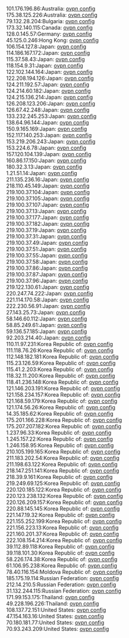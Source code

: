 101.176.196.86:Australia: [ovpn config](vpn/101_176_196_86.ovpn)  
175.38.125.226:Australia: [ovpn config](vpn/175_38_125_226.ovpn)  
79.132.28.204:Bulgaria: [ovpn config](vpn/79_132_28_204.ovpn)  
173.32.140.115:Canada: [ovpn config](vpn/173_32_140_115.ovpn)  
128.0.145.57:Germany: [ovpn config](vpn/128_0_145_57.ovpn)  
45.125.0.246:Hong Kong: [ovpn config](vpn/45_125_0_246.ovpn)  
106.154.127.8:Japan: [ovpn config](vpn/106_154_127_8.ovpn)  
114.186.167.172:Japan: [ovpn config](vpn/114_186_167_172.ovpn)  
115.37.58.43:Japan: [ovpn config](vpn/115_37_58_43.ovpn)  
118.154.9.31:Japan: [ovpn config](vpn/118_154_9_31.ovpn)  
122.102.144.164:Japan: [ovpn config](vpn/122_102_144_164.ovpn)  
122.208.194.126:Japan: [ovpn config](vpn/122_208_194_126.ovpn)  
124.211.192.57:Japan: [ovpn config](vpn/124_211_192_57.ovpn)  
124.214.60.182:Japan: [ovpn config](vpn/124_214_60_182.ovpn)  
124.215.136.214:Japan: [ovpn config](vpn/124_215_136_214.ovpn)  
126.208.123.206:Japan: [ovpn config](vpn/126_208_123_206.ovpn)  
126.67.42.248:Japan: [ovpn config](vpn/126_67_42_248.ovpn)  
133.232.245.253:Japan: [ovpn config](vpn/133_232_245_253.ovpn)  
138.64.96.144:Japan: [ovpn config](vpn/138_64_96_144.ovpn)  
150.9.165.169:Japan: [ovpn config](vpn/150_9_165_169.ovpn)  
152.117.140.253:Japan: [ovpn config](vpn/152_117_140_253.ovpn)  
153.219.206.243:Japan: [ovpn config](vpn/153_219_206_243.ovpn)  
153.224.6.78:Japan: [ovpn config](vpn/153_224_6_78.ovpn)  
157.120.104.139:Japan: [ovpn config](vpn/157_120_104_139.ovpn)  
160.86.17.150:Japan: [ovpn config](vpn/160_86_17_150.ovpn)  
180.32.3.13:Japan: [ovpn config](vpn/180_32_3_13.ovpn)  
1.21.51.14:Japan: [ovpn config](vpn/1_21_51_14.ovpn)  
211.135.236.16:Japan: [ovpn config](vpn/211_135_236_16.ovpn)  
218.110.45.149:Japan: [ovpn config](vpn/218_110_45_149.ovpn)  
219.100.37.104:Japan: [ovpn config](vpn/219_100_37_104.ovpn)  
219.100.37.105:Japan: [ovpn config](vpn/219_100_37_105.ovpn)  
219.100.37.107:Japan: [ovpn config](vpn/219_100_37_107.ovpn)  
219.100.37.13:Japan: [ovpn config](vpn/219_100_37_13.ovpn)  
219.100.37.177:Japan: [ovpn config](vpn/219_100_37_177.ovpn)  
219.100.37.182:Japan: [ovpn config](vpn/219_100_37_182.ovpn)  
219.100.37.19:Japan: [ovpn config](vpn/219_100_37_19.ovpn)  
219.100.37.31:Japan: [ovpn config](vpn/219_100_37_31.ovpn)  
219.100.37.49:Japan: [ovpn config](vpn/219_100_37_49.ovpn)  
219.100.37.51:Japan: [ovpn config](vpn/219_100_37_51.ovpn)  
219.100.37.55:Japan: [ovpn config](vpn/219_100_37_55.ovpn)  
219.100.37.58:Japan: [ovpn config](vpn/219_100_37_58.ovpn)  
219.100.37.86:Japan: [ovpn config](vpn/219_100_37_86.ovpn)  
219.100.37.87:Japan: [ovpn config](vpn/219_100_37_87.ovpn)  
219.100.37.96:Japan: [ovpn config](vpn/219_100_37_96.ovpn)  
219.122.130.61:Japan: [ovpn config](vpn/219_122_130_61.ovpn)  
220.247.74.222:Japan: [ovpn config](vpn/220_247_74_222.ovpn)  
221.114.170.58:Japan: [ovpn config](vpn/221_114_170_58.ovpn)  
222.230.56.91:Japan: [ovpn config](vpn/222_230_56_91.ovpn)  
27.143.25.73:Japan: [ovpn config](vpn/27_143_25_73.ovpn)  
58.146.60.112:Japan: [ovpn config](vpn/58_146_60_112.ovpn)  
58.85.249.61:Japan: [ovpn config](vpn/58_85_249_61.ovpn)  
59.136.57.185:Japan: [ovpn config](vpn/59_136_57_185.ovpn)  
92.203.214.40:Japan: [ovpn config](vpn/92_203_214_40.ovpn)  
110.11.97.231:Korea Republic of: [ovpn config](vpn/110_11_97_231.ovpn)  
111.118.76.26:Korea Republic of: [ovpn config](vpn/111_118_76_26.ovpn)  
112.148.182.181:Korea Republic of: [ovpn config](vpn/112_148_182_181.ovpn)  
115.23.126.59:Korea Republic of: [ovpn config](vpn/115_23_126_59.ovpn)  
115.41.2.203:Korea Republic of: [ovpn config](vpn/115_41_2_203.ovpn)  
118.32.11.200:Korea Republic of: [ovpn config](vpn/118_32_11_200.ovpn)  
118.41.236.148:Korea Republic of: [ovpn config](vpn/118_41_236_148.ovpn)  
121.146.203.191:Korea Republic of: [ovpn config](vpn/121_146_203_191.ovpn)  
121.158.234.157:Korea Republic of: [ovpn config](vpn/121_158_234_157.ovpn)  
121.168.59.179:Korea Republic of: [ovpn config](vpn/121_168_59_179.ovpn)  
121.174.56.26:Korea Republic of: [ovpn config](vpn/121_174_56_26.ovpn)  
14.35.185.62:Korea Republic of: [ovpn config](vpn/14_35_185_62.ovpn)  
175.201.166.228:Korea Republic of: [ovpn config](vpn/175_201_166_228.ovpn)  
175.207.207.182:Korea Republic of: [ovpn config](vpn/175_207_207_182.ovpn)  
1.237.96.33:Korea Republic of: [ovpn config](vpn/1_237_96_33.ovpn)  
1.245.157.22:Korea Republic of: [ovpn config](vpn/1_245_157_22.ovpn)  
1.246.158.95:Korea Republic of: [ovpn config](vpn/1_246_158_95.ovpn)  
210.105.199.165:Korea Republic of: [ovpn config](vpn/210_105_199_165.ovpn)  
211.183.202.54:Korea Republic of: [ovpn config](vpn/211_183_202_54.ovpn)  
211.198.63.122:Korea Republic of: [ovpn config](vpn/211_198_63_122.ovpn)  
218.147.251.141:Korea Republic of: [ovpn config](vpn/218_147_251_141.ovpn)  
218.39.9.161:Korea Republic of: [ovpn config](vpn/218_39_9_161.ovpn)  
219.249.69.125:Korea Republic of: [ovpn config](vpn/219_249_69_125.ovpn)  
220.120.185.122:Korea Republic of: [ovpn config](vpn/220_120_185_122.ovpn)  
220.123.238.132:Korea Republic of: [ovpn config](vpn/220_123_238_132.ovpn)  
220.126.209.157:Korea Republic of: [ovpn config](vpn/220_126_209_157.ovpn)  
220.88.145.145:Korea Republic of: [ovpn config](vpn/220_88_145_145.ovpn)  
221.147.19.32:Korea Republic of: [ovpn config](vpn/221_147_19_32.ovpn)  
221.155.252.199:Korea Republic of: [ovpn config](vpn/221_155_252_199.ovpn)  
221.156.223.13:Korea Republic of: [ovpn config](vpn/221_156_223_13.ovpn)  
221.160.201.37:Korea Republic of: [ovpn config](vpn/221_160_201_37.ovpn)  
222.108.154.214:Korea Republic of: [ovpn config](vpn/222_108_154_214.ovpn)  
39.112.89.118:Korea Republic of: [ovpn config](vpn/39_112_89_118.ovpn)  
39.118.101.30:Korea Republic of: [ovpn config](vpn/39_118_101_30.ovpn)  
58.226.174.38:Korea Republic of: [ovpn config](vpn/58_226_174_38.ovpn)  
61.106.95.238:Korea Republic of: [ovpn config](vpn/61_106_95_238.ovpn)  
78.40.116.154:Moldova Republic of: [ovpn config](vpn/78_40_116_154.ovpn)  
185.175.19.114:Russian Federation: [ovpn config](vpn/185_175_19_114.ovpn)  
212.14.210.5:Russian Federation: [ovpn config](vpn/212_14_210_5.ovpn)  
31.132.244.115:Russian Federation: [ovpn config](vpn/31_132_244_115.ovpn)  
171.99.153.175:Thailand: [ovpn config](vpn/171_99_153_175.ovpn)  
49.228.196.226:Thailand: [ovpn config](vpn/49_228_196_226.ovpn)  
108.137.72.151:United States: [ovpn config](vpn/108_137_72_151.ovpn)  
47.154.163.16:United States: [ovpn config](vpn/47_154_163_16.ovpn)  
70.180.181.77:United States: [ovpn config](vpn/70_180_181_77.ovpn)  
70.93.243.209:United States: [ovpn config](vpn/70_93_243_209.ovpn)  
